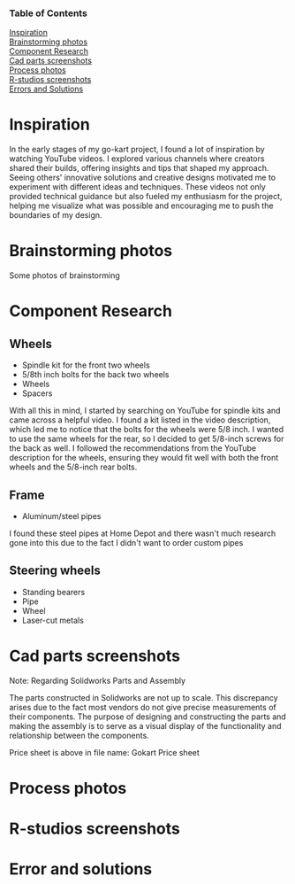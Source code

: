 ### Table of Contents
[Inspiration](#inspiration)   
[Brainstorming photos](#brainstrsoming-photos)  
[Component Research](#component-research)  
[Cad parts screenshots](#cad-parts-screenshots)     
[Process photos](#process-photos)  
[R-studios screenshots](#r-studios-screenshots)  
[Errors and Solutions](#errors-and-solutions)  

Inspiration
=============
In the early stages of my go-kart project, I found a lot of inspiration by watching YouTube videos. I explored various channels where creators shared their builds, offering insights and tips that shaped my approach. Seeing others' innovative solutions and creative designs motivated me to experiment with different ideas and techniques. These videos not only provided technical guidance but also fueled my enthusiasm for the project, helping me visualize what was possible and encouraging me to push the boundaries of my design.

Brainstorming photos
=============
Some photos of brainstorming

Component Research
=============
## Wheels
- Spindle kit for the front two wheels
- 5/8th inch bolts for the back two wheels
- Wheels
- Spacers

With all this in mind, I started by searching on YouTube for spindle kits and came across a helpful video. I found a kit listed in the video description, which led me to notice that the bolts for the wheels were 5/8 inch. I wanted to use the same wheels for the rear, so I decided to get 5/8-inch screws for the back as well. I followed the recommendations from the YouTube description for the wheels, ensuring they would fit well with both the front wheels and the 5/8-inch rear bolts.

## Frame
- Aluminum/steel pipes

I found these steel pipes at Home Depot and there wasn't much research gone into this due to the fact I didn't want to order custom pipes

## Steering wheels
- Standing bearers
- Pipe
- Wheel
- Laser-cut metals

Cad parts screenshots
=============
Note: Regarding Solidworks Parts and Assembly

The parts constructed in Solidworks are not up to scale. This discrepancy arises due to the fact most vendors do not give precise measurements of their components. The purpose of designing and constructing the parts and making the assembly is to serve as a visual display of the functionality and relationship between the components. 

Price sheet is above in file name: Gokart Price sheet

Process photos
=============

R-studios screenshots
=============

Error and solutions
=============
